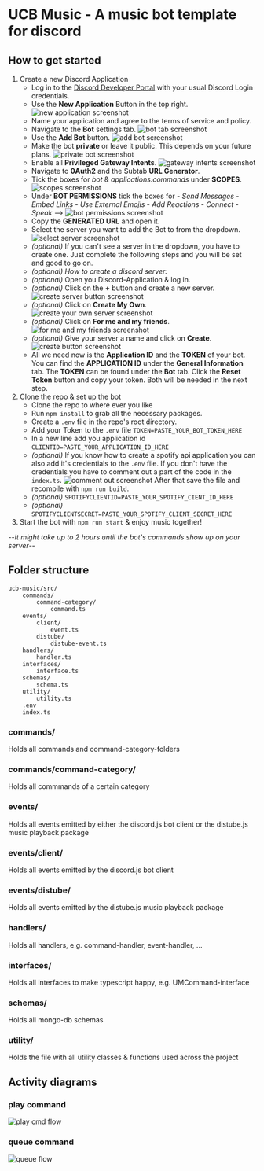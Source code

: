 # UCB Music - A music bot template for discord
## How to get started

1. Create a new Discord Application
	- Log in to the [Discord Developer Portal](https://discord.com/developers/applications) with your usual Discord Login credentials.
	- Use the **New Application** Button in the top right. ![new application screenshot](assets/screenshots/Discord-Developer-Portal-—-My-Applications.png)
	- Name your application and agree to the terms of service and policy.
	- Navigate to the **Bot** settings tab. ![bot tab screenshot](assets/screenshots/Discord-Developer-Portal-—-Bot-Settings-Tab.png)
	- Use the **Add Bot** button. ![add bot screenshot](assets/screenshots/Discord-Developer-Portal-—-Add-A-Bot.png)
	- Make the bot **private** or leave it public. This depends on your future plans. ![private bot screenshot](assets/screenshots/Discord-Developer-Portal_Private-Bot.png)
	- Enable all **Privileged Gateway Intents**. ![gateway intents screenshot](assets/screenshots/Discord-Developer-Portal-—-Gateway-Intents.png)
	- Navigate to **0Auth2** and the Subtab **URL Generator**.
	- Tick the boxes for *bot* & *applications.commands* under **SCOPES**. ![scopes screenshot](assets/screenshots/Discord-Developer-Portal_Scopes.png)
	- Under **BOT PERMISSIONS** tick the boxes for
			- *Send Messages*
			- *Embed Links*
			- *Use External Emojis*
			- *Add Reactions*
			- *Connect*
			- *Speak*
		--> ![bot permissions screenshot](assets/screenshots/Discord-Developer-Portal_Bot-Permissions.png)
	- Copy the **GENERATED URL** and open it.
	- Select the server you want to add the Bot to from the dropdown. ![select server screenshot](assets/screenshots/Discord-Authorise-access-to-your-account.png)
	- *(optional)* If you can't see a server in the dropdown, you have to create one. Just complete the following steps and you will be set and good to go on.
	- *(optional) How to create a discord server:* 
	- *(optional)* Open you Discord-Application & log in.
	- *(optional)* Click on the **+** button and create a new server. ![create server button screenshot](assets/screenshots/create_server-button.png)
	- *(optional)* Click on **Create My Own**. ![create your own server screenshot](assets/screenshots/create_your_own.png)
	- *(optional)* Click on **For me and my friends**. ![for me and my friends screenshot](assets/screenshots/for_me_and_friends.png)
	- *(optional)* Give your server a name and click on **Create**. ![create button screenshot](assets/screenshots/name_your_server.png)
	- All we need now is the **Application ID** and the **TOKEN** of your bot. You can find the **APPLICATION ID** under the **General Information** tab. The **TOKEN** can be found under the **Bot** tab. Click the **Reset Token** button and copy your token. Both will be needed in the next step.
2. Clone the repo & set up the bot
	- Clone the repo to where ever you like
	- Run `npm install` to grab all the necessary packages.
	- Create a `.env` file in the repo's root directory.
	- Add your Token to the `.env` file `TOKEN=PASTE_YOUR_BOT_TOKEN_HERE` 
	- In a new line add you application id `CLIENTID=PASTE_YOUR_APPLICATION_ID_HERE`
	- *(optional)* If you know how to create a spotify api application you can also add it's credentials to the `.env` file. If you don't have the credentials you have to comment out a part of the code in the `index.ts`. ![comment out screenshot](assets/screenshots/comment_out.png) After that save the file and recompile with `npm run build`.
	- *(optional)* `SPOTIFYCLIENTID=PASTE_YOUR_SPOTIFY_CIENT_ID_HERE`
	- *(optional)* `SPOTIFYCLIENTSECRET=PASTE_YOUR_SPOTIFY_CLIENT_SECRET_HERE`
3. Start the bot with `npm run start` & enjoy music together!

--*It might take up to 2 hours until the bot's commands show up on your server*--

## Folder structure

```
ucb-music/src/
	commands/
		command-category/
			command.ts
	events/
		client/
			event.ts
		distube/
			distube-event.ts
	handlers/
		handler.ts
	interfaces/
		interface.ts
	schemas/
		schema.ts
	utility/
		utility.ts
	.env
	index.ts
```

### commands/
Holds all commands and command-category-folders

### commands/command-category/
Holds all commmands of a certain category

### events/
Holds all events emitted by either the discord.js bot client or the distube.js music playback package

### events/client/
Holds all events emitted by the discord.js bot client

### events/distube/
Holds all events emitted by the distube.js music playback package

### handlers/
Holds all handlers, e.g. command-handler, event-handler, ...

### interfaces/
Holds all interfaces to make typescript happy, e.g. UMCommand-interface

### schemas/
Holds all mongo-db schemas

### utility/
Holds the file with all utility classes & functions used across the project


## Activity diagrams

### play command
![play cmd flow](assets/activity-diagrams/play-flow.png)

### queue command
![queue flow](assets/activity-diagrams/queue-flow.png)